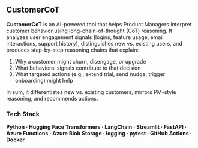 ## CustomerCoT

**CustomerCoT** is an AI-powered tool that helps Product Managers interpret customer behavior using long-chain-of-thought (CoT) reasoning. It analyzes user engagement signals (logins, feature usage, email interactions, support history), distinguishes new vs. existing users, and produces step-by-step reasoning chains that explain:

1) Why a customer might churn, disengage, or upgrade
2) What behavioral signals contribute to that decision
3) What targeted actions (e.g., extend trial, send nudge, trigger onboarding) might help

In sum, it differentiates new vs. existing customers, mirrors PM-style reasoning, and recommends actions.


### Tech Stack  
**Python · Hugging Face Transformers · LangChain · Streamlit · FastAPI · Azure Functions · Azure Blob Storage · logging · pytest · GitHub Actions · Docker**


